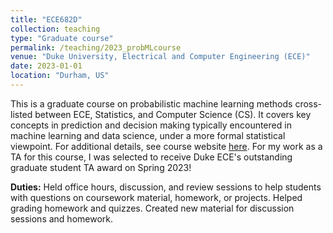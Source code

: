 ```yaml
---
title: "ECE682D"
collection: teaching
type: "Graduate course"
permalink: /teaching/2023_probMLcourse
venue: "Duke University, Electrical and Computer Engineering (ECE)"
date: 2023-01-01
location: "Durham, US"
---
```


This is a graduate course on probabilistic machine learning methods cross-listed between ECE, Statistics, 
and Computer Science (CS). It covers key concepts in prediction and decision making typically encountered in 
machine learning and data science, under a more formal statistical viewpoint. For additional details, see course 
website [here](https://ericlaber.github.io/). For my work as a TA for this course, I was selected to receive Duke ECE's 
outstanding graduate student TA award on Spring 2023! 

<strong>Duties:</strong> Held office hours, discussion, and review sessions to help students with questions on 
coursework material, homework, or projects. Helped grading homework and quizzes. Created new material for 
discussion sessions and homework. 



